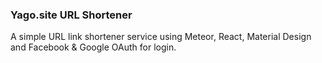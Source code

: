 ### Yago.site URL Shortener

A simple URL link shortener service using Meteor, React, Material Design and Facebook & Google OAuth for login.
